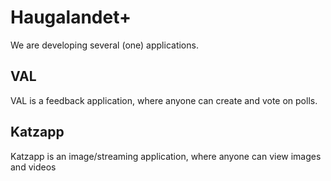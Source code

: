 # Haugalandet+

We are developing several (one) applications.

## VAL

VAL is a feedback application, where anyone can create and vote on polls.

## Katzapp

Katzapp is an image/streaming application, where anyone can view images and videos
